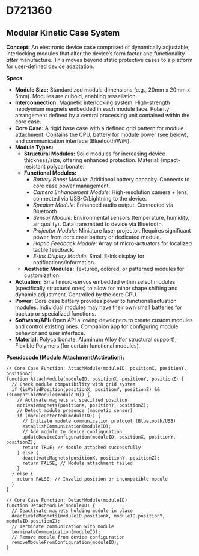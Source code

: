 # D721360

## Modular Kinetic Case System

**Concept:** An electronic device case comprised of dynamically adjustable, interlocking modules that alter the device’s form factor and functionality *after* manufacture. This moves beyond static protective cases to a platform for user-defined device adaptation.

**Specs:**

*   **Module Size:** Standardized module dimensions (e.g., 20mm x 20mm x 5mm). Modules are cuboid, enabling tessellation.
*   **Interconnection:** Magnetic interlocking system. High-strength neodymium magnets embedded in each module face.  Polarity arrangement defined by a central processing unit contained within the core case.
*   **Core Case:**  A rigid base case with a defined grid pattern for module attachment. Contains the CPU, battery for module power (see below), and communication interface (Bluetooth/WiFi).
*   **Module Types:**
    *   **Structural Modules:**  Solid modules for increasing device thickness/size, offering enhanced protection. Material: Impact-resistant polycarbonate.
    *   **Functional Modules:**
        *   *Battery Boost Module:* Additional battery capacity. Connects to core case power management.
        *   *Camera Enhancement Module:*  High-resolution camera + lens, connected via USB-C/Lightning to the device.
        *   *Speaker Module:* Enhanced audio output. Connected via Bluetooth.
        *   *Sensor Module:* Environmental sensors (temperature, humidity, air quality). Data transmitted to device via Bluetooth.
        *   *Projector Module:* Miniature laser projector.  Requires significant power from core case battery or dedicated module.
        *   *Haptic Feedback Module:* Array of micro-actuators for localized tactile feedback.
        *   *E-Ink Display Module:* Small E-Ink display for notifications/information.
    *   **Aesthetic Modules:** Textured, colored, or patterned modules for customization.
*   **Actuation:**  Small micro-servos embedded within select modules (specifically structural ones) to allow for minor shape shifting and dynamic adjustment. Controlled by the core CPU.
*   **Power:** Core case battery provides power to functional/actuation modules.  Individual modules may have their own small batteries for backup or specialized functions.
*   **Software/API:**  Open API allowing developers to create custom modules and control existing ones. Companion app for configuring module behavior and user interface.
*   **Material:** Polycarbonate, Aluminum Alloy (for structural support), Flexible Polymers (for certain functional modules).

**Pseudocode (Module Attachment/Activation):**

```
// Core Case Function: AttachModule(moduleID, positionX, positionY, positionZ)
function AttachModule(moduleID, positionX, positionY, positionZ) {
  // Check module compatibility with grid system
  if (isValidPosition(positionX, positionY, positionZ) && isCompatibleModule(moduleID)) {
    // Activate magnets at specified position
    activateMagnets(positionX, positionY, positionZ);
    // Detect module presence (magnetic sensor)
    if (moduleDetected(moduleID)) {
      // Initiate module communication protocol (Bluetooth/USB)
      establishCommunication(moduleID);
      // Add module to device configuration
      updateDeviceConfiguration(moduleID, positionX, positionY, positionZ);
      return TRUE; // Module attached successfully
    } else {
      deactivateMagnets(positionX, positionY, positionZ);
      return FALSE; // Module attachment failed
    }
  } else {
    return FALSE; // Invalid position or incompatible module
  }
}

// Core Case Function: DetachModule(moduleID)
function DetachModule(moduleID) {
  // Deactivate magnets holding module in place
  deactivateMagnets(moduleID.positionX, moduleID.positionY, moduleID.positionZ);
  // Terminate communication with module
  terminateCommunication(moduleID);
  // Remove module from device configuration
  removeModuleFromConfiguration(moduleID);
}
```